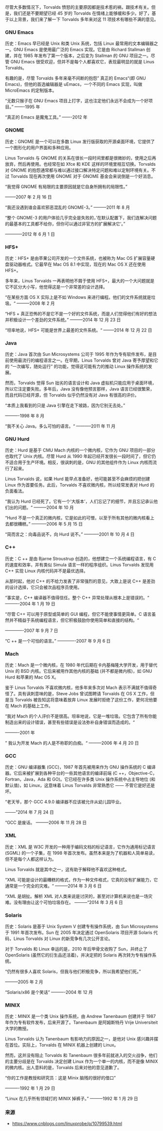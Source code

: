 尽管大多数情况下，Torvalds 愤怒的主要原因都是技术惹的祸，跟技术有关。但是，我们还是不要期望已经 45 岁的 Torvalds 在情绪上能够缓和多少。好了，基于以上背景，我们来了解一下 Torvalds 多年来对这 11 项技术有哪些不满的意见。

### GNU Emacs

历史：Emacs 早已经是 Unix 和类 Unix 系统，包括 Linux 最常用的文本编辑器之一。GNU Emacs 是使用最广泛的 Emacs 实现。它是由 Richard Stallman 创建，并在 1985 年发布了第一个版本，之后变为 Stallman 的 GNU 项目之一。尽管 GNU Emacs 很受欢迎，但并不是每个人都喜欢它，表现最明显的就是 Linus Torvalds。

有趣的是，尽管 Torvalds 多年来毫不间断的抱怨” 真正的 Emacs“(即 GNU Emacs)，但他的首选编辑器是 uEmacs，一个不同的 Emacs 实现，叫做 MicroEmacs 的定制版本。

“无数只猴子在 GNU Emacs 项目上打字，这也注定他们永远不会成为一个好项目。” ——-1995 年

“真正的 Emacs 是魔鬼工具。” ——-2012 年

### GNOME

历史：GNOME 是一个可以在多数 Linux 发行版获取的开源桌面环境，它提供了一个图形化的用户界面和多种应用。

Linus Torvalds 与 GNOME 的关系在很长一段时间里都是很微妙的，使用之后再放弃，然后再使用。也经常在如 Xfce 和 KDE 这样的环境里相互切换。Torvalds 对 GNOME 的抱怨通常都与难以通过接口解决特定问题和难以定制环境有关。不过 Torvalds 现在再次使用 GNOME 对于 GNOME 基金会来说倒是一个好消息。

“我觉得 GNOME 有局限的主要原因就是它自身所拥有的局限性。”

——–2007 年 2 月 16 日

“我还没遇到谁会喜欢邪恶混乱的 GNOME-3。” ———2011 年 8 月

“整个 GNOME-3 的用户体验几乎完全是失败的，’在默认配置下，我们连解决问题的最基本的工具都不给你，但你可以通过非官方的扩展解决它‘。”

————2012 年 6 月 1 日

### HFS+

历史：HFS+ 是由苹果公司开发的一个文件系统，也被称为 Mac OS 扩展容量硬盘驱动器格式。它最早在 Mac OS 8.1 中实现，现在的 Mac OS X 还在使用 HFS+。

多年来，Linus Torvalds 一再表明他不屑于使用 HFS+，最大的一个大问题就是它不区分大小写，他觉得这是一个非常差的设计选择。

“在某些方面 OS X 实际上是不如 Windows 来进行编程。他们的文件系统就是垃圾。“ ———2008 年 2 月

“HFS + 真正恐怖的不是它不是一个好的文件系统，而是人们觉得他们有好的想法并积极设计一个差劲的文件系统。” ———2014 年 12 月 23 日

“坦率地说，HFS+ 可能是世界上最差的文件系统。“ ——–2014 年 12 月 22 日

### Java

历史：Java 首次由 Sun Microsystems 公司于 1995 年作为专有软件发布，是目前使用最流行的编程语言之一。在早期，Linus Torvalds 曾对 Java 寄予厚望和它的 “一次编写，随处运行” 的功能，觉得这可能有力的推动 Linux 操作系统的发展。

然而，Torvalds 觉得 Sun 拙劣的语言设计和 Java 虚拟机只能应用于桌面环境，所以它注定要失败。多年后，Java 没有像他预言那样，Java 语言已经很繁荣，而且代码已经开源，但 Torvalds 似乎仍然没有对 Java 有很高的评价。

“本质上我看到的只是 Java 引擎在走下坡路，因为它别无去处。”

———-1998 年 8 月

“我不关心 Java。多么可怕的语言。“ ———–2011 年 11 月

### GNU Hurd

历史：Hurd 是基于 CMU Mach 内核的一个微内核，它作为 GNU 项目的一部分也取代了 Unix 内核。尽管 Hurd 从 1990 年起已经开发很长一段时间了，但它仍不适合用于生产环境。相反，很讽刺的是，GNU 的其他组件作为 Linux 内核而流行了起来。

Linus Torvalds 说，如果 Hurd 能早点准备好，他可能甚至不会麻烦的把创建 Linux 作为首要任务。此后，Torvalds 不喜欢微内核，所以经常发表对 Hurd 的负面看法。

“我认为 Hurd 已经死了。它有一个’大版本’，人们忘记了的细节，并且忘记承认他们出的问题。“ ———2004 年 10 月

“Hurd 不是一个真正的微内核，它是如此的可憎，以至于所有其他的微内核看上去都很糟糕。” ———–2006 年 5 月 15 日

“简而言之：向毒品说不，向 Hurd 说不。” ———–2001 年 10 月 4 日

### C++

历史：C ++ 是由 Bjarne Stroustrup 创造的，他想建立一个系统编程语言，有 C 的速度和效率，并有类似 Simula 语言一样的程序组织。Linus Torvalds 发现用 C++ 实现 Linux 内核代码并不是最优选择。

从那时起，他对 C++ 的不给力发表了非常强烈的意见，大致上是说 C++ 是差劲的设计选择，它只会被次品程序员使用。

“事实是，C++ 编译器不值得信任。整个 C++ 异常处理从根本上是错误的。“ ———-2004 年 1 月 19 日

“尽管 C++ 可以用于原型或简单的 GUI 编程，但它不能使事情更简单。C 语言虽然并不精益于系统编程语言，但它积极鼓励你使用简单和直接的结构。“

————-2007 年 9 月 7 日

“C ++ 是一个可怕的语言。” ————-2007 年 9 月 6 日

### Mach

历史：Mach 是一个微内核，在 1980 年代后期在卡内基梅隆大学开发，用于替代 Unix 的 BSD 内核。它后来被用作其他内核的基础 (并不都是微内核)，如 GNU Hurd 和苹果的 Mac OS X。

鉴于 Linus Torvalds 不喜欢微内核，他多年来多次对 Mach 表示不满就不值得奇怪了。具有讽刺意味的是，Steve Jobs 曾试图聘请 Torvalds 在 OS X 工作，但是当 Torvalds 被告知这将意味着放弃 Linux 发展时拒绝了这份工作，更何况他要在 Mach 的基础上工作。

“我对 Mach 的个人评价不是很高。坦率地说，它是一堆垃圾。它包含了所有你能制造出来的设计错误，甚至有些错误是设法弥补自身错误而造成的。“

———-2001 年

” 我认为开发 Mach 的人是不称职的白痴。“ ———2006 年 4 月 20 日

### GCC

历史：GNU 编译器集 (GCC)，1987 年首先被用来作为 GNU 操作系统的 C 编译器。它后来被扩展到各种平台的一些其他语言的编译前端 (C ++，Objective-C，Fortran，Java，Ada 和 GO)。它已经在许多类 Unix 操作系统中占主导地位 (和默认值)，如 Linux，这意味着 Linus Torvalds 非常熟悉它 —— 不管它是好还是坏。

“老天爷，那个 GCC 4.9.0 编译器不应该被允许从幼儿园毕业。

——–”2014 年 7 月 24 日

“GCC 是废话。 ———2006 年 11 月 28 日

### XML

历史：XML 是 W3C 开发的一种用于编码文档的标记语言，它作为通用标记语言 (SGML) 的一个子集，在 1998 年首次发布。虽然本来是为了机器和人简单易读，但不是每个人都这样认为。

Linus Torvalds 就是其中之一，这有助于解释他不喜欢这种格式。

“XML 可能是设计的最糟糕的格式，作为一种文件格式，它真的没有扩展能力，它通常是一个完全的灾难。“ ———2014 年 3 月 6 日

“XML 是胡扯。解析 XML 对人类来说是讨厌的，甚至对计算机来说也是一场灾难。没有理由让这个可怕垃圾存在。 ———“2014 年 3 月 6 日

### Solaris

历史：Solaris 是基于 Unix System V 创建专有操作系统，由 Sun Microsystems 于 1991 年首次发布。Sun 在 2005 年决定通过 OpenSolaris 项目开源 Solaris 代码，Linus Torvalds 对 Linux 的新竞争有几次公开言论。

对于 Torvalds 和 Linux 幸运的是，2010 年后甲骨文收购了 Sun，并终止了 OpenSolaris (虽然它的衍生品还活着)，并决定把的 Solaris 再次转为专有操作系统。

“仍然有很多人喜欢 Solaris，但我与他们积极竞争，所以我希望他们死。”

———2005 年 2 月

“Solaris/x86 是个笑话” ———-2004 年 12 月

### MINIX

历史：MINIX 是一个类 Unix 操作系统，由 Andrew Tanenbaum 创建并于 1987 年作为专有软件发布，后来开源了。Tanenbaum 是阿姆斯特丹 Vrije Universiteit 大学的教授。

Linus Torvalds 认为 Tanenbaum 有影响力的原因之一，是他对 Unix 感兴趣并摆在首位。实际上，Torvalds 在 MINIX 机器上创建的 Linux。

然而，这并没有阻止 Torvalds 和 Tanenbaum 很多年前就进入的交火战争，他们的主要分歧是在 Torvalds 决定创建 Linux 作为一个单一的内核，而不是像 MINIX 的微内核。出人意料的是，Torvalds 后来对他的意见道歉了。

“你的工作是教授和研究员：这是 Minix 脑残的很好的借口”

———-1992 年 1 月 29 日

“Linux 在几乎所有领域打的 MINIX 掉裤子。” ———1992 年 1 月 29 日





### 来源

- https://www.cnblogs.com/linuxprobe/p/10799539.html

